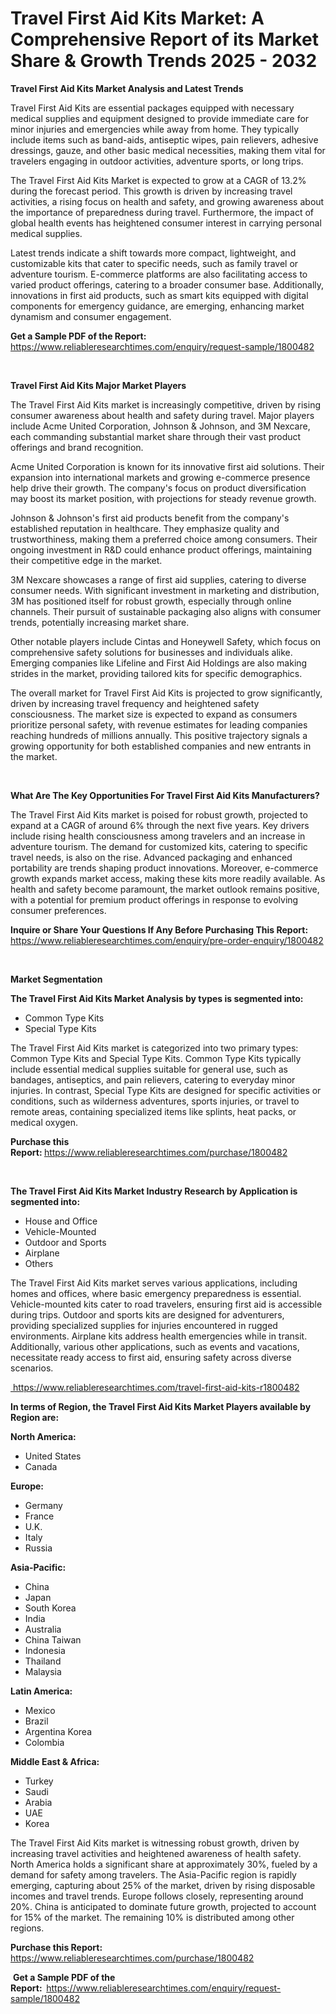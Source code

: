 <p><h1>Travel First Aid Kits Market: A Comprehensive Report of its Market Share & Growth Trends 2025 - 2032</h1></p><p><strong>Travel First Aid Kits Market Analysis and Latest Trends</strong></p>
<p><p>Travel First Aid Kits are essential packages equipped with necessary medical supplies and equipment designed to provide immediate care for minor injuries and emergencies while away from home. They typically include items such as band-aids, antiseptic wipes, pain relievers, adhesive dressings, gauze, and other basic medical necessities, making them vital for travelers engaging in outdoor activities, adventure sports, or long trips.</p><p>The Travel First Aid Kits Market is expected to grow at a CAGR of 13.2% during the forecast period. This growth is driven by increasing travel activities, a rising focus on health and safety, and growing awareness about the importance of preparedness during travel. Furthermore, the impact of global health events has heightened consumer interest in carrying personal medical supplies. </p><p>Latest trends indicate a shift towards more compact, lightweight, and customizable kits that cater to specific needs, such as family travel or adventure tourism. E-commerce platforms are also facilitating access to varied product offerings, catering to a broader consumer base. Additionally, innovations in first aid products, such as smart kits equipped with digital components for emergency guidance, are emerging, enhancing market dynamism and consumer engagement.</p></p>
<p><strong>Get a Sample PDF of the Report:&nbsp;</strong> <a href="https://www.reliableresearchtimes.com/enquiry/request-sample/1800482?utm_campaign=3326&utm_medium=2&utm_source=Github&utm_content=ia&utm_term=13042025&utm_id=travel-first-aid-kits">https://www.reliableresearchtimes.com/enquiry/request-sample/1800482</a></p>
<p>&nbsp;</p>
<p><strong>Travel First Aid Kits Major Market Players</strong></p>
<p><p>The Travel First Aid Kits market is increasingly competitive, driven by rising consumer awareness about health and safety during travel. Major players include Acme United Corporation, Johnson & Johnson, and 3M Nexcare, each commanding substantial market share through their vast product offerings and brand recognition.</p><p>Acme United Corporation is known for its innovative first aid solutions. Their expansion into international markets and growing e-commerce presence help drive their growth. The company's focus on product diversification may boost its market position, with projections for steady revenue growth.</p><p>Johnson & Johnson's first aid products benefit from the company's established reputation in healthcare. They emphasize quality and trustworthiness, making them a preferred choice among consumers. Their ongoing investment in R&D could enhance product offerings, maintaining their competitive edge in the market.</p><p>3M Nexcare showcases a range of first aid supplies, catering to diverse consumer needs. With significant investment in marketing and distribution, 3M has positioned itself for robust growth, especially through online channels. Their pursuit of sustainable packaging also aligns with consumer trends, potentially increasing market share.</p><p>Other notable players include Cintas and Honeywell Safety, which focus on comprehensive safety solutions for businesses and individuals alike. Emerging companies like Lifeline and First Aid Holdings are also making strides in the market, providing tailored kits for specific demographics.</p><p>The overall market for Travel First Aid Kits is projected to grow significantly, driven by increasing travel frequency and heightened safety consciousness. The market size is expected to expand as consumers prioritize personal safety, with revenue estimates for leading companies reaching hundreds of millions annually. This positive trajectory signals a growing opportunity for both established companies and new entrants in the market.</p></p>
<p>&nbsp;</p>
<p><strong>What Are The Key Opportunities For Travel First Aid Kits Manufacturers?</strong></p>
<p><p>The Travel First Aid Kits market is poised for robust growth, projected to expand at a CAGR of around 6% through the next five years. Key drivers include rising health consciousness among travelers and an increase in adventure tourism. The demand for customized kits, catering to specific travel needs, is also on the rise. Advanced packaging and enhanced portability are trends shaping product innovations. Moreover, e-commerce growth expands market access, making these kits more readily available. As health and safety become paramount, the market outlook remains positive, with a potential for premium product offerings in response to evolving consumer preferences.</p></p>
<p><strong>Inquire or Share Your Questions If Any Before Purchasing This Report:</strong> <a href="https://www.reliableresearchtimes.com/enquiry/pre-order-enquiry/1800482?utm_campaign=3326&utm_medium=2&utm_source=Github&utm_content=ia&utm_term=13042025&utm_id=travel-first-aid-kits">https://www.reliableresearchtimes.com/enquiry/pre-order-enquiry/1800482</a></p>
<p>&nbsp;</p>
<p><strong>Market Segmentation</strong></p>
<p><strong>The Travel First Aid Kits Market Analysis by types is segmented into:</strong></p>
<p><ul><li>Common Type Kits</li><li>Special Type Kits</li></ul></p>
<p><p>The Travel First Aid Kits market is categorized into two primary types: Common Type Kits and Special Type Kits. Common Type Kits typically include essential medical supplies suitable for general use, such as bandages, antiseptics, and pain relievers, catering to everyday minor injuries. In contrast, Special Type Kits are designed for specific activities or conditions, such as wilderness adventures, sports injuries, or travel to remote areas, containing specialized items like splints, heat packs, or medical oxygen.</p></p>
<p><strong>Purchase this Report:&nbsp;</strong><a href="https://www.reliableresearchtimes.com/purchase/1800482?utm_campaign=3326&utm_medium=2&utm_source=Github&utm_content=ia&utm_term=13042025&utm_id=travel-first-aid-kits">https://www.reliableresearchtimes.com/purchase/1800482</a></p>
<p>&nbsp;</p>
<p><strong>The Travel First Aid Kits Market Industry Research by Application is segmented into:</strong></p>
<p><ul><li>House and Office</li><li>Vehicle-Mounted</li><li>Outdoor and Sports</li><li>Airplane</li><li>Others</li></ul></p>
<p><p>The Travel First Aid Kits market serves various applications, including homes and offices, where basic emergency preparedness is essential. Vehicle-mounted kits cater to road travelers, ensuring first aid is accessible during trips. Outdoor and sports kits are designed for adventurers, providing specialized supplies for injuries encountered in rugged environments. Airplane kits address health emergencies while in transit. Additionally, various other applications, such as events and vacations, necessitate ready access to first aid, ensuring safety across diverse scenarios.</p></p>
<p><a href="https://www.reliableresearchtimes.com/travel-first-aid-kits-r1800482?utm_campaign=3326&utm_medium=2&utm_source=Github&utm_content=ia&utm_term=13042025&utm_id=travel-first-aid-kits">&nbsp;https://www.reliableresearchtimes.com/travel-first-aid-kits-r1800482</a></p>
<p><strong>In terms of Region, the Travel First Aid Kits Market Players available by Region are:</strong></p>
<p>
    <p> <strong> North America: </strong>
        <ul>
            <li>United States</li>
            <li>Canada</li>
        </ul>
        </p> 
    <p> <strong> Europe: </strong>
        <ul>
            <li>Germany</li>
            <li>France</li>
            <li>U.K.</li>
            <li>Italy</li>
            <li>Russia</li>
        </ul>
        </p> 
    <p> <strong> Asia-Pacific: </strong>
        <ul>
            <li>China</li>
            <li>Japan</li>
            <li>South Korea</li>
            <li>India</li>
            <li>Australia</li>
            <li>China Taiwan</li>
            <li>Indonesia</li>
            <li>Thailand</li>
            <li>Malaysia</li>
        </ul>
        </p> 
    <p> <strong> Latin America: </strong>
        <ul>
            <li>Mexico</li>
            <li>Brazil</li>
            <li>Argentina Korea</li>
            <li>Colombia</li>
        </ul>
        </p> 
    <p> <strong> Middle East & Africa: </strong>
        <ul>
            <li>Turkey</li>
            <li>Saudi</li>
            <li>Arabia</li>
            <li>UAE</li>
            <li>Korea</li>
        </ul>
    </p>
    </p>
<p><p>The Travel First Aid Kits market is witnessing robust growth, driven by increasing travel activities and heightened awareness of health safety. North America holds a significant share at approximately 30%, fueled by a demand for safety among travelers. The Asia-Pacific region is rapidly emerging, capturing about 25% of the market, driven by rising disposable incomes and travel trends. Europe follows closely, representing around 20%. China is anticipated to dominate future growth, projected to account for 15% of the market. The remaining 10% is distributed among other regions.</p></p>
<p><strong>Purchase this Report: </strong><a href="https://www.reliableresearchtimes.com/purchase/1800482?utm_campaign=3326&utm_medium=2&utm_source=Github&utm_content=ia&utm_term=13042025&utm_id=travel-first-aid-kits">https://www.reliableresearchtimes.com/purchase/1800482</a></p>
<p>&nbsp;<strong>Get a Sample PDF of the Report:&nbsp;&nbsp;</strong><a href="https://www.reliableresearchtimes.com/enquiry/request-sample/1800482?utm_campaign=3326&utm_medium=2&utm_source=Github&utm_content=ia&utm_term=13042025&utm_id=travel-first-aid-kits">https://www.reliableresearchtimes.com/enquiry/request-sample/1800482</a></p>
<p><strong></strong></p>
<p><p></p><p></p><p></p></p>